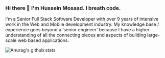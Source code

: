### Hi there 👋 I'm Hussein Mosaad. I breath code.

<!--
**HusseinMosaad/HusseinMosaad** is a ✨ _special_ ✨ repository because its `README.md` (this file) appears on your GitHub profile.

Here are some ideas to get you started:

- 🔭 I’m currently working on ...
- 🌱 I’m currently learning ...
- 👯 I’m looking to collaborate on ...
- 🤔 I’m looking for help with ...
- 💬 Ask me about ...
- 📫 How to reach me: ...
- 😄 Pronouns: ...
- ⚡ Fun fact: ...
-->

I'm a Senior Full Stack Software Developer with over 9 years of intensive work in the Web and Mobile development industry. My knowledge base / experience goes beyond a ‘senior engineer’ because I have a higher understanding of all the connecting pieces and aspects of building large-scale web based applications.

![Anurag's github stats](https://github-readme-stats.vercel.app/api?username=husseinmosaad&count_private=true)

